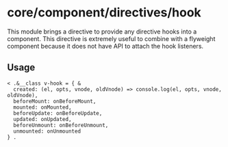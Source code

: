 # core/component/directives/hook

This module brings a directive to provide any directive hooks into a component.
This directive is extremely useful to combine with a flyweight component because it does not have API to
attach the hook listeners.

## Usage

```
< .&__class v-hook = { &
  created: (el, opts, vnode, oldVnode) => console.log(el, opts, vnode, oldVnode),
  beforeMount: onBeforeMount,
  mounted: onMounted,
  beforeUpdate: onBeforeUpdate,
  updated: onUpdated,
  beforeUnmount: onBeforeUnmount,
  unmounted: onUnmounted
} .
```
